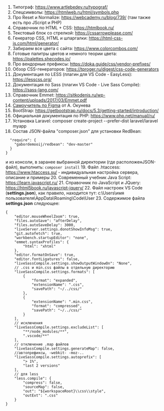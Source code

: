 1. Типограф: https://www.artlebedev.ru/typograf/
2. Спецсимволы: https://htmlweb.ru/html/symbols.php
3. Про Reset и Normalize: https://webcademy.ru/blog/739/ (там также есть про JScript и PHP)
4. Справочник по HTML + CSS: https://htmlbook.ru/
5. Текстовый блок со стрелкой: https://cssarrowplease.com/
6. Генератор CSS, HTML и шпаргалки: https://html-css-js.com/html/generator/
7. Забираем все цвета с сайта: https://www.colorcombos.com/
8. Готовые палитры цветов и немного теории цвета: https://palettes.shecodes.io/
9. Про вендорные префиксы: https://doka.guide/css/vendor-prefixes/
10. Обзор CSS-генераторов: https://tproger.ru/digest/css-code-generators
11. Документация по LESS (плагин для VS Code - EasyLess): https://lesscss.org/
12. Документация по Sass (плагин VS Code - Live Sass Compile): https://sass-lang.com/
13. Справочник Emmet: https://sitkodenis.ru/wp-content/uploads/2017/03/Emmet.pdf
14. [Самоучитель по Figma](https://assets.super.so/83bfff20-a177-485b-a5ba-afe3fc16ebf6/files/8cf1c829-3edf-4e15-9d4c-af0868c6055b.pdf) от А. Окунева
15. BootStrap: https://getbootstrap.ru/docs/5.3/getting-started/introduction/
16. Официальная документация по PHP: https://www.php.net/manual/ru/
17. Установка Laravel: composer create-project --prefer-dist laravel/laravel myapp
18. Состав JSON-файла "composer.json" для установки RedBean:
```{
  "require": {
    "gabordemooij/redbean": "dev-master"
  }
}
```
и из консоли, в заранее выбранной директории (где расположенJSON-файл), выполнить: `composer install`
19. Файл .htaccess: https://www.htaccess.su/ - индивидуальная настройка сервера, описание и примеры
20. Современный учебник Java Script: https://learn.javascript.ru/
21. Справочник по JavaScript и JQuery: https://html5book.ru/javascript-jquery/
22. Файл настроек VS Code (**settings.json**), как правило, находится тут: c:\Users\имя пользователя\AppData\Roaming\Code\User
23. Содержимое файла **settings.json** следующее:
```
{
    "editor.mouseWheelZoom": true,
    "files.autoSave": "afterDelay",
    "files.autoSaveDelay": 3000,
    "liveServer.settings.donotShowInfoMsg": true,
    "git.autofetch": true,
    "workbench.startupEditor": "none",
    "emmet.syntaxProfiles": {
        "html": "xhtml"
    },
    "editor.formatOnSave": true,
    "editor.fontLigatures": false,
    "liveSassCompile.settings.showOutputWindowOn": "None",
    // .css и min.css файлы в отдельную директорию
    "liveSassCompile.settings.formats": [
        {
            "format": "expanded",
            "extensionName": ".css",
            "savePath": "~/../css/"
        },
        {
            "extensionName": ".min.css",
            "format": "compressed",
            "savePath": "~/../css/"
        }
    ],
    // исключения
    "liveSassCompile.settings.excludeList": [
        "**/node_modules/**",
        ".vscode/**"
    ],
    // отключение .map файлов
    "liveSassCompile.settings.generateMap": false,
    //автопрефиксы, -webkit- -moz-..
    "liveSassCompile.settings.autoprefix": [
        "> 1%",
        "last 2 versions"
    ],
    // для less
    "less.compile": {
        "compress": false,
        "sourceMap": false,
        "out": "${workspaceRoot}\\css\\style",
        "outExt": ".css"
    }
}
```
